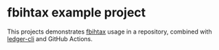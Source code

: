 # fbihtax example project

This projects demonstrates [fbihtax](https://github.com/esensar/fbihtax) usage in a repository, combined with [ledger-cli](https://www.ledger-cli.org/) and GitHub Actions.
